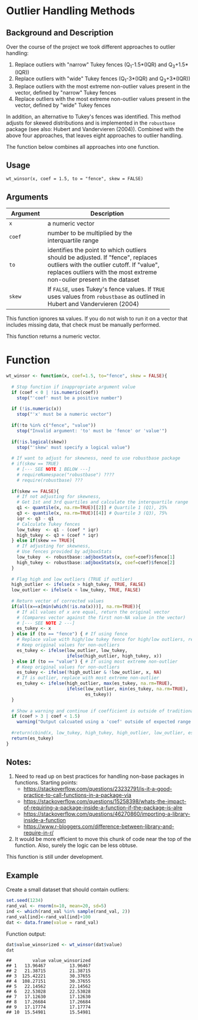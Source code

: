Outlier Handling Methods
================

Background and Description
--------------------------

Over the course of the project we took different approaches to outlier handling:

1.  Replace outliers with "narrow" Tukey fences (Q<sub>1</sub>-1.5\*(IQR) and Q<sub>3</sub>+1.5\*(IQR))
2.  Replace outliers with "wide" Tukey fences (Q<sub>1</sub>-3\*(IQR) and Q<sub>3</sub>+3\*(IQR))
3.  Replace outliers with the most extreme non-outlier values present in the vector, defined by "narrow" Tukey fences
4.  Replace outliers with the most extreme non-outlier values present in the vector, defined by "wide" Tukey fences

In addition, an alternative to Tukey's fences was identified. This method adjusts for skewed distributions and is implemented in the `robustbase` package (see also: Hubert and Vandervieren (2004)). Combined with the above four approaches, that leaves eight approaches to outlier handling.

The function below combines all approaches into one function.

Usage
-----

`wt_winsor(x, coef = 1.5, to = "fence", skew = FALSE)`

Arguments
---------

<table style="width:88%;">
<colgroup>
<col width="19%" />
<col width="68%" />
</colgroup>
<thead>
<tr class="header">
<th>Argument</th>
<th>Description</th>
</tr>
</thead>
<tbody>
<tr class="odd">
<td><code>x</code></td>
<td>a numeric vector</td>
</tr>
<tr class="even">
<td><code>coef</code></td>
<td>number to be multiplied by the interquartile range</td>
</tr>
<tr class="odd">
<td><code>to</code></td>
<td>identifies the point to which outliers should be adjusted. If &quot;fence&quot;, replaces outliers with the outlier cutoff. If &quot;value&quot;, replaces outliers with the most extreme non-oulier present in the dataset</td>
</tr>
<tr class="even">
<td><code>skew</code></td>
<td>If <code>FALSE</code>, uses Tukey's fence values. If <code>TRUE</code> uses values from <code>robustbase</code> as outlined in Hubert and Vandervieren (2004)</td>
</tr>
</tbody>
</table>

This function ignores `NA` values. If you do not wish to run it on a vector that includes missing data, that check must be manually performed.

This function returns a numeric vector.

Function
========

``` r
wt_winsor <- function(x, coef=1.5, to="fence", skew = FALSE){
  
  # Stop function if inappropriate argument value
  if (coef < 0 | !is.numeric(coef)) 
    stop("'coef' must be a positive number")
  
  if (!is.numeric(x))
    stop("'x' must be a numeric vector")
  
  if(!to %in% c("fence", "value"))
    stop("Invalid argument: 'to' must be 'fence' or 'value'")
  
  if(!is.logical(skew))
    stop("'skew' must specify a logical value")
  
  # If want to adjust for skewness, need to use robustbase package
  # if(skew == TRUE) 
    # [--- SEE NOTE 1 BELOW ---]
    # requireNamespace("robustbase") ????
    # require(robustbase) ???
  
  if(skew == FALSE){
    # If not adjusting for skewness,
    # Get 1st and 3rd quartiles and calculate the interquartile range 
    q1 <- quantile(x, na.rm=TRUE)[[2]] # Quartile 1 (Q1), 25% 
    q3 <- quantile(x, na.rm=TRUE)[[4]] # Quartile 3 (Q3), 75%
    iqr <- q3 - q1 
    # Calculate Tukey fences
    low_tukey  <- q1 - (coef * iqr) 
    high_tukey <- q3 + (coef * iqr)
  } else if(skew == TRUE){
    # If adjusting for skewness,
    # Use fences provided by adjboxStats
    low_tukey  <- robustbase::adjboxStats(x, coef=coef)$fence[1] 
    high_tukey <- robustbase::adjboxStats(x, coef=coef)$fence[2]
  }
  
  # Flag high and low outliers (TRUE if outlier)
  high_outlier <- ifelse(x > high_tukey, TRUE, FALSE)
  low_outlier <- ifelse(x < low_tukey, TRUE, FALSE) 
  
  # Return vector of corrected values
  if(all(x==x[min(which(!is.na(x)))], na.rm=TRUE)){
    # If all values of x are equal, return the original vector
    # (Compares vector against the first non-NA value in the vector)
    # [--- SEE NOTE 2 ---]
    es_tukey <- x
  } else if (to == "fence") { # If using fence
    # Replace value with high/low tukey fence for high/low outliers, respectively 
    # Keep original values for non-outliers
    es_tukey <- ifelse(low_outlier, low_tukey,
                       ifelse(high_outlier, high_tukey, x))
  } else if (to == "value") { # If using most extreme non-outlier
    # Keep original values for non-outliers
    es_tukey <- ifelse(!high_outlier & !low_outlier, x, NA)
    # If is outlier, replace with most extreme non-outlier
    es_tukey <- ifelse(high_outlier, max(es_tukey, na.rm=TRUE), 
                       ifelse(low_outlier, min(es_tukey, na.rm=TRUE),
                              es_tukey))
  }
  
  # Show a warning and continue if coefficient is outside of traditional values
  if (coef > 3 | coef < 1.5)
    warning("Output calcuated using a 'coef' outside of expected range (1.5 to 3)")
  
  #return(cbind(x, low_tukey, high_tukey, high_outlier, low_outlier, es_tukey)) # remove line after testing complete
  return(es_tukey)
}
```

Notes:
------

1.  Need to read up on best practices for handling non-base packages in functions. Starting points:
    -   <https://stackoverflow.com/questions/23232791/is-it-a-good-practice-to-call-functions-in-a-package-via>
    -   <https://stackoverflow.com/questions/15258398/whats-the-impact-of-requiring-a-package-inside-a-function-if-the-package-is-alre>
    -   <https://stackoverflow.com/questions/46270860/importing-a-library-inside-a-function>
    -   <https://www.r-bloggers.com/difference-between-library-and-require-in-r/>
2.  It would be more efficient to move this chunk of code near the top of the function. Also, surely the logic can be less obtuse.

This function is still under development.

Example
-------

Create a small dataset that should contain outliers:

``` r
set.seed(1234)
rand_val <- rnorm(n=10, mean=20, sd=5)
ind <- which(rand_val %in% sample(rand_val, 2))
rand_val[ind]<-rand_val[ind]+100
dat <- data.frame(value = rand_val)
```

Function output:

``` r
dat$value_winsorized <- wt_winsor(dat$value)
dat
```

    ##        value value_winsorized
    ## 1   13.96467         13.96467
    ## 2   21.38715         21.38715
    ## 3  125.42221         30.37655
    ## 4  108.27151         30.37655
    ## 5   22.14562         22.14562
    ## 6   22.53028         22.53028
    ## 7   17.12630         17.12630
    ## 8   17.26684         17.26684
    ## 9   17.17774         17.17774
    ## 10  15.54981         15.54981
